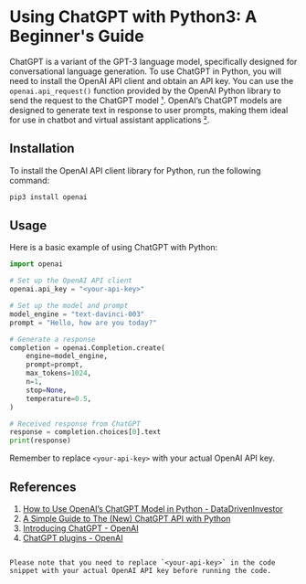 # Using ChatGPT with Python3: A Beginner's Guide

ChatGPT is a variant of the GPT-3 language model, specifically designed for conversational language generation. To use ChatGPT in Python, you will need to install the OpenAI API client and obtain an API key. You can use the `openai.api_request()` function provided by the OpenAI Python library to send the request to the ChatGPT model [¹](https://medium.datadriveninvestor.com/how-to-use-openais-chatgpt-model-in-python-by-chatgpt-fe5040f61c70). OpenAI’s ChatGPT models are designed to generate text in response to user prompts, making them ideal for use in chatbot and virtual assistant applications [²](https://medium.com/geekculture/a-simple-guide-to-chatgpt-api-with-python-c147985ae28).

## Installation

To install the OpenAI API client library for Python, run the following command:

```bash
pip3 install openai
```

## Usage

Here is a basic example of using ChatGPT with Python:

```python
import openai

# Set up the OpenAI API client
openai.api_key = "<your-api-key>"

# Set up the model and prompt
model_engine = "text-davinci-003"
prompt = "Hello, how are you today?"

# Generate a response
completion = openai.Completion.create(
    engine=model_engine,
    prompt=prompt,
    max_tokens=1024,
    n=1,
    stop=None,
    temperature=0.5,
)

# Received response from ChatGPT
response = completion.choices[0].text
print(response)
```

Remember to replace `<your-api-key>` with your actual OpenAI API key.

## References

1. [How to Use OpenAI’s ChatGPT Model in Python - DataDrivenInvestor](https://medium.datadriveninvestor.com/how-to-use-openais-chatgpt-model-in-python-by-chatgpt-fe5040f61c70)
2. [A Simple Guide to The (New) ChatGPT API with Python](https://medium.com/geekculture/a-simple-guide-to-chatgpt-api-with-python-c147985ae28)
3. [Introducing ChatGPT - OpenAI](https://openai.com/blog/chatgpt)
4. [ChatGPT plugins - OpenAI](https://openai.com/blog/chatgpt-plugins)
```

Please note that you need to replace `<your-api-key>` in the code snippet with your actual OpenAI API key before running the code.
